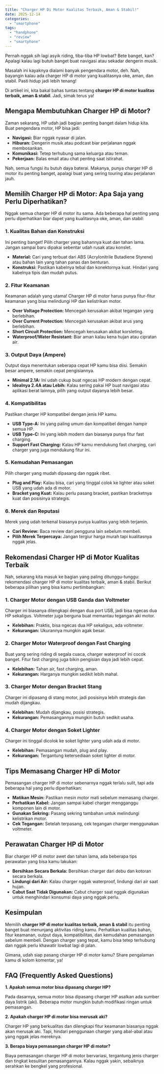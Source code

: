 ```yaml
---
title: "Charger HP Di Motor Kualitas Terbaik, Aman & Stabil!"
date: 2025-12-14
categories: 
  - "smartphone"
tags: 
  - "handphone"
  - "review"
  - "smartphone"
---
```


Pernah nggak sih lagi asyik riding, tiba-tiba HP lowbat? Bete banget, kan? Apalagi kalau lagi butuh banget buat navigasi atau sekadar dengerin musik.

Masalah ini kayaknya dialami banyak pengendara motor, deh. Nah, bayangin kalau ada charger HP di motor yang kualitasnya oke, aman, dan stabil. Pasti hidup jadi lebih tenang!

Di artikel ini, kita bakal bahas tuntas tentang **charger HP di motor kualitas terbaik, aman & stabil**. Jadi, simak terus ya!

## Mengapa Membutuhkan Charger HP di Motor?

Zaman sekarang, HP udah jadi bagian penting banget dalam hidup kita. Buat pengendara motor, HP bisa jadi:

- **Navigasi:** Biar nggak nyasar di jalan.
- **Hiburan:** Dengerin musik atau podcast biar perjalanan nggak membosankan.
- **Komunikasi:** Tetep terhubung sama keluarga atau teman.
- **Pekerjaan:** Balas email atau chat penting saat istirahat.

Nah, semua fungsi itu butuh daya baterai. Makanya, punya charger HP di motor itu penting banget, apalagi buat yang sering touring atau perjalanan jauh.

## Memilih Charger HP di Motor: Apa Saja yang Perlu Diperhatikan?

Nggak semua charger HP di motor itu sama. Ada beberapa hal penting yang perlu diperhatikan biar dapet yang kualitasnya oke, aman, dan stabil:

### 1\. Kualitas Bahan dan Konstruksi

Ini penting banget! Pilih charger yang bahannya kuat dan tahan lama. Jangan sampai baru dipakai sebentar udah rusak atau konslet.

- **Material:** Cari yang terbuat dari ABS (Acrylonitrile Butadiene Styrene) atau bahan lain yang tahan panas dan benturan.
- **Konstruksi:** Pastikan kabelnya tebal dan konektornya kuat. Hindari yang kabelnya tipis dan mudah putus.

### 2\. Fitur Keamanan

Keamanan adalah yang utama! Charger HP di motor harus punya fitur-fitur keamanan yang bisa melindungi HP dan kelistrikan motor.

- **Over Voltage Protection:** Mencegah kerusakan akibat tegangan yang berlebihan.
- **Over Current Protection:** Mencegah kerusakan akibat arus yang berlebihan.
- **Short Circuit Protection:** Mencegah kerusakan akibat korsleting.
- **Waterproof/Water Resistant:** Biar aman kalau kena hujan atau cipratan air.

### 3\. Output Daya (Ampere)

Output daya menentukan seberapa cepat HP kamu bisa diisi. Semakin besar ampere, semakin cepat pengisiannya.

- **Minimal 2.1A:** Ini udah cukup buat ngecas HP modern dengan cepat.
- **Idealnya 2.4A atau Lebih:** Kalau sering pakai HP buat navigasi atau aplikasi berat lainnya, pilih yang output dayanya lebih besar.

### 4\. Kompatibilitas

Pastikan charger HP kompatibel dengan jenis HP kamu.

- **USB Type-A:** Ini yang paling umum dan kompatibel dengan hampir semua HP.
- **USB Type-C:** Ini yang lebih modern dan biasanya punya fitur fast charging.
- **Support Fast Charging:** Kalau HP kamu mendukung fast charging, cari charger yang juga mendukung fitur ini.

### 5\. Kemudahan Pemasangan

Pilih charger yang mudah dipasang dan nggak ribet.

- **Plug and Play:** Kalau bisa, cari yang tinggal colok ke lighter atau soket USB yang udah ada di motor.
- **Bracket yang Kuat:** Kalau perlu pasang bracket, pastikan bracketnya kuat dan posisinya strategis.

### 6\. Merek dan Reputasi

Merek yang udah terkenal biasanya punya kualitas yang lebih terjamin.

- **Cari Review:** Baca review dari pengguna lain sebelum membeli.
- **Pilih Merek Terpercaya:** Jangan tergiur harga murah tapi kualitasnya nggak jelas.

## Rekomendasi Charger HP di Motor Kualitas Terbaik

Nah, sekarang kita masuk ke bagian yang paling ditunggu-tunggu: rekomendasi charger HP di motor kualitas terbaik, aman & stabil. Berikut beberapa pilihan yang bisa kamu pertimbangkan:

### 1\. Charger Motor dengan USB Ganda dan Voltmeter

Charger ini biasanya dilengkapi dengan dua port USB, jadi bisa ngecas dua HP sekaligus. Voltmeter juga berguna buat memantau tegangan aki motor.

- **Kelebihan:** Praktis, bisa ngecas dua HP sekaligus, ada voltmeter.
- **Kekurangan:** Ukurannya mungkin agak besar.

### 2\. Charger Motor Waterproof dengan Fast Charging

Buat yang sering riding di segala cuaca, charger waterproof ini cocok banget. Fitur fast charging juga bikin pengisian daya jadi lebih cepat.

- **Kelebihan:** Tahan air, fast charging, aman.
- **Kekurangan:** Harganya mungkin sedikit lebih mahal.

### 3\. Charger Motor dengan Bracket Stang

Charger ini dipasang di stang motor, jadi posisinya lebih strategis dan mudah dijangkau.

- **Kelebihan:** Mudah dijangkau, posisi strategis.
- **Kekurangan:** Pemasangannya mungkin butuh sedikit usaha.

### 4\. Charger Motor dengan Soket Lighter

Charger ini tinggal dicolok ke soket lighter yang udah ada di motor.

- **Kelebihan:** Pemasangan mudah, plug and play.
- **Kekurangan:** Tergantung ketersediaan soket lighter di motor.

## Tips Memasang Charger HP di Motor

Pemasangan charger HP di motor sebenarnya nggak terlalu sulit, tapi ada beberapa hal yang perlu diperhatikan:

- **Matikan Mesin:** Pastikan mesin motor mati sebelum memasang charger.
- **Perhatikan Kabel:** Jangan sampai kabel charger mengganggu komponen lain di motor.
- **Gunakan Sekring:** Pasang sekring tambahan untuk melindungi kelistrikan motor.
- **Cek Tegangan:** Setelah terpasang, cek tegangan charger menggunakan voltmeter.

## Perawatan Charger HP di Motor

Biar charger HP di motor awet dan tahan lama, ada beberapa tips perawatan yang bisa kamu lakukan:

- **Bersihkan Secara Berkala:** Bersihkan charger dari debu dan kotoran secara berkala.
- **Lindungi dari Air:** Kalau charger nggak waterproof, lindungi dari air saat hujan.
- **Cabut Saat Tidak Digunakan:** Cabut charger saat nggak digunakan untuk menghindari konsumsi daya yang nggak perlu.

## Kesimpulan

Memilih **charger HP di motor kualitas terbaik, aman & stabil** itu penting banget buat menunjang aktivitas riding kamu. Perhatikan kualitas bahan, fitur keamanan, output daya, kompatibilitas, dan kemudahan pemasangan sebelum membeli. Dengan charger yang tepat, kamu bisa tetep terhubung dan nggak perlu khawatir lowbat lagi di jalan.

Gimana, udah siap pasang charger HP di motor kamu? Share pengalaman kamu di kolom komentar, ya!

## FAQ (Frequently Asked Questions)

**1\. Apakah semua motor bisa dipasang charger HP?**

Pada dasarnya, semua motor bisa dipasang charger HP asalkan ada sumber daya listrik (aki). Beberapa motor mungkin butuh modifikasi ringan untuk pemasangan.

**2\. Apakah charger HP di motor bisa merusak aki?**

Charger HP yang berkualitas dan dilengkapi fitur keamanan biasanya nggak akan merusak aki. Tapi, hindari penggunaan charger yang abal-abal atau yang nggak jelas mereknya.

**3\. Berapa biaya pemasangan charger HP di motor?**

Biaya pemasangan charger HP di motor bervariasi, tergantung jenis charger dan tingkat kesulitan pemasangannya. Kalau nggak yakin, sebaiknya serahkan ke bengkel yang profesional.
